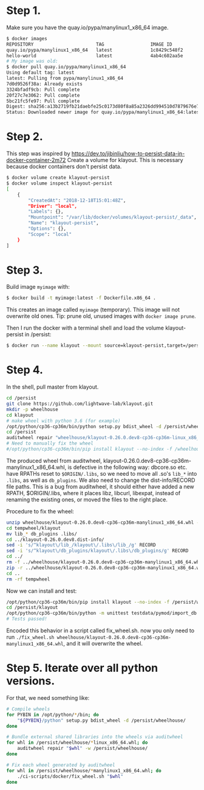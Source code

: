 # Step 1.

Make sure you have the quay.io/pypa/manylinux1_x86_64 image.

```bash
$ docker images
REPOSITORY                       TAG                 IMAGE ID            CREATED             SIZE
quay.io/pypa/manylinux1_x86_64   latest              1c8429c548f2        2 months ago        879MB
hello-world                      latest              4ab4c602aa5e        3 months ago        1.84kB
# My image was old:
$ docker pull quay.io/pypa/manylinux1_x86_64
Using default tag: latest
latest: Pulling from pypa/manylinux1_x86_64
7d0d9526f38a: Already exists
3324bfadf9cb: Pull complete
20f27c7e3062: Pull complete
5bc21fc5fe97: Pull complete
Digest: sha256:a13b2719fb21daebfe25c0173d80f8a85a2326dd994510d7879676e7a2193500
Status: Downloaded newer image for quay.io/pypa/manylinux1_x86_64:latest
```

# Step 2.

This step was inspired by https://dev.to/jibinliu/how-to-persist-data-in-docker-container-2m72
Create a volume for klayout. This is necessary because docker containers don't persist data.

```bash
$ docker volume create klayout-persist
$ docker volume inspect klayout-persist
[
    {
        "CreatedAt": "2018-12-18T15:01:48Z",
        "Driver": "local",
        "Labels": {},
        "Mountpoint": "/var/lib/docker/volumes/klayout-persist/_data",
        "Name": "klayout-persist",
        "Options": {},
        "Scope": "local"
    }
]
```

# Step 3.

Build image `myimage` with:

```bash
$ docker build -t myimage:latest -f Dockerfile.x86_64 .
```

This creates an image called `myimage` (temporary). This image will not overwrite old ones. Tip: prune old, unused images with `docker image prune`.

Then I run the docker with a terminal shell and load the volume klayout-persist in /persist:

```bash
$ docker run --name klayout --mount source=klayout-persist,target=/persist -it myimage
```

# Step 4.

In the shell, pull master from klayout.

```bash
cd /persist
git clone https://github.com/lightwave-lab/klayout.git
mkdir -p wheelhouse
cd klayout
# make wheel with python 3.6 (for example)
/opt/python/cp36-cp36m/bin/python setup.py bdist_wheel -d /persist/wheelhouse/
cd /persist
auditwheel repair "wheelhouse/klayout-0.26.0.dev8-cp36-cp36m-linux_x86_64.whl" -w wheelhouse/
# Need to manually fix the wheel
#/opt/python/cp36-cp36m/bin/pip install klayout --no-index -f /wheelhouse
```

The produced wheel from auditwheel, klayout-0.26.0.dev8-cp36-cp36m-manylinux1_x86_64.whl, is defective in the following way: dbcore.so etc. have RPATHs reset to `$ORIGIN/.libs`, so we need to move all .so's `lib_*` into `.libs`, as well as `db_plugins`. We also need to change the dist-info/RECORD file paths. This is a bug from auditwheel, it should either have added a new RPATH, $ORIGIN/.libs, where it places libz, libcurl, libexpat, instead of renaming the existing ones, or moved the files to the right place.


Procedure to fix the wheel:

```bash
unzip wheelhouse/klayout-0.26.0.dev8-cp36-cp36m-manylinux1_x86_64.whl -d tempwheel
cd tempwheel/klayout
mv lib_* db_plugins .libs/
cd ../klayout-0.26.0.dev8.dist-info/
sed -i 's/^klayout\/lib_/klayout\/.libs\/lib_/g' RECORD
sed -i 's/^klayout\/db_plugins/klayout\/.libs\/db_plugins/g' RECORD
cd ../
rm -f ../wheelhouse/klayout-0.26.0.dev8-cp36-cp36m-manylinux1_x86_64.whl
zip -r ../wheelhouse/klayout-0.26.0.dev8-cp36-cp36m-manylinux1_x86_64.whl ./*
cd ..
rm -rf tempwheel
```

Now we can install and test:
```bash
/opt/python/cp36-cp36m/bin/pip install klayout --no-index -f /persist/wheelhouse
cd /persist/klayout
/opt/python/cp36-cp36m/bin/python -m unittest testdata/pymod/import_db.py  testdata/pymod/import_rdb.py testdata/pymod/import_tl.py
# Tests passed!
```

Encoded this behavior in a script called fix_wheel.sh. now you only need to run `./fix_wheel.sh wheelhouse/klayout-0.26.0.dev8-cp36-cp36m-manylinux1_x86_64.whl`, and it will overwrite the wheel.

# Step 5. Iterate over all python versions.

For that, we need something like:

```bash
# Compile wheels
for PYBIN in /opt/python/*/bin; do
    "${PYBIN}/python" setup.py bdist_wheel -d /persist/wheelhouse/
done

# Bundle external shared libraries into the wheels via auditwheel
for whl in /persist/wheelhouse/*linux_x86_64.whl; do
    auditwheel repair "$whl" -w /persist/wheelhouse/
done

# Fix each wheel generated by auditwheel
for whl in /persist/wheelhouse/*manylinux1_x86_64.whl; do
    ./ci-scripts/docker/fix_wheel.sh "$whl"
done

```
